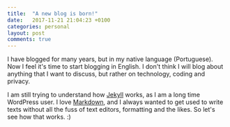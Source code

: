 ```yaml
---
title:  "A new blog is born!"
date:   2017-11-21 21:04:23 +0100
categories: personal
layout: post
comments: true
---
```


I have blogged for many years, but in my native language (Portuguese). Now I feel it's time to start blogging in English. I don't think I will blog about anything that I want to discuss, but rather on technology, coding and privacy.

I am still trying to understand how [Jekyll](http://jekyllrb.com) works, as I am a long time WordPress user. I love [Markdown](https://daringfireball.net/projects/markdown/), and I always wanted to get used to write texts without all the fuss of text editors, formatting and the likes. So let's see how that works. :)   
